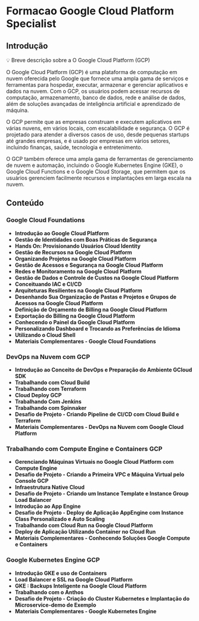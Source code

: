 # Formacao Google Cloud Platform Specialist

## Introdução

  <aside>
  💡 Breve descrição sobre a O Google Cloud Platform (GCP)
  </aside> <p><p /><p><p />
    
O Google Cloud Platform (GCP) é uma plataforma de computação em nuvem oferecida pelo Google que fornece uma ampla gama de serviços e ferramentas para hospedar, executar, armazenar e gerenciar aplicativos e dados na nuvem. Com o GCP, os usuários podem acessar recursos de computação, armazenamento, banco de dados, rede e análise de dados, além de soluções avançadas de inteligência artificial e aprendizado de máquina.

O GCP permite que as empresas construam e executem aplicativos em várias nuvens, em vários locais, com escalabilidade e segurança. O GCP é projetado para atender a diversos casos de uso, desde pequenas startups até grandes empresas, e é usado por empresas em vários setores, incluindo finanças, saúde, tecnologia e entretenimento.

O GCP também oferece uma ampla gama de ferramentas de gerenciamento de nuvem e automação, incluindo o Google Kubernetes Engine (GKE), o Google Cloud Functions e o Google Cloud Storage, que permitem que os usuários gerenciem facilmente recursos e implantações em larga escala na nuvem.


## Conteúdo

### Google Cloud Foundations

- **Introdução ao Google Cloud Platform**
- **Gestão de Identidades com Boas Práticas de Segurança**
- **Hands On: Provisionando Usuários Cloud Identity**
- **Gestão de Recursos na Google Cloud Platform**
- **Organizando Projetos na Google Cloud Platform**
- **Gestão de Acessos e Segurança na Google Cloud Platform**
- **Redes e Monitoramento na Google Cloud Platform**
- **Gestão de Dados e Controle de Custos na Google Cloud Platform**
- **Conceituando IAC e CI/CD**
- **Arquiteturas Resilientes na Google Cloud Platform**
- **Desenhando Sua Organização de Pastas e Projetos e Grupos de Acessos na Google Cloud Platform**
- **Definição de Orçamento de Billing na Google Cloud Platform**
- **Exportação do Billing na Google Cloud Platform**
- **Conhecendo o Painel da Google Cloud Platform**
- **Personalizando Dashboard e Trocando as Preferências de Idioma**
- **Utilizando o Cloud Shell**
- **Materiais Complementares - Google Cloud Foundations**

### DevOps na Nuvem com GCP

- **Introdução ao Conceito de DevOps e Preparação do Ambiente GCloud SDK**
- **Trabalhando com Cloud Build**
- **Trabalhando com Terraform**
- **Cloud Deploy GCP**
- **Trabalhando Com Jenkins**
- **Trabalhando com Spinnaker**
- **Desafio de Projeto - Criando Pipeline de CI/CD com Cloud Build e Terraform**
- **Materiais Complementares - DevOps na Nuvem com Google Cloud Platform**

### Trabalhando com Compute Engine e Containers GCP

- **Gerenciando Máquinas Virtuais no Google Cloud Platform com Compute Engine**
- **Desafio de Projeto - Criando a Primeira VPC e Máquina Virtual pelo Console GCP**
- **Infraestrutura Native Cloud**
- **Desafio de Projeto - Criando um Instance Template e Instance Group Load Balancer**
- **Introdução ao App Engine**
- **Desafio de Projeto - Deploy de Aplicação AppEngine com Instance Class Personalizado e Auto Scaling**
- **Trabalhando com Cloud Run na Google Cloud Platform**
- **Deploy de Aplicação Utilizando Container no Cloud Run**
- **Materiais Complementares - Conhecendo Soluções Google Compute e Containers**

### Google Kubernetes Engine GCP

- **Introdução GKE e uso de Containers**
- **Load Balancer e SSL na Google Cloud Platform**
- **GKE : Backups Inteligente na Google Cloud Platform**
- **Trabalhando com o Anthos**
- **Desafio de Projeto - Criação do Cluster Kubernetes e Implantação do Microservice-demo de Exemplo**
- **Materiais Complementares - Google Kubernetes Engine**
